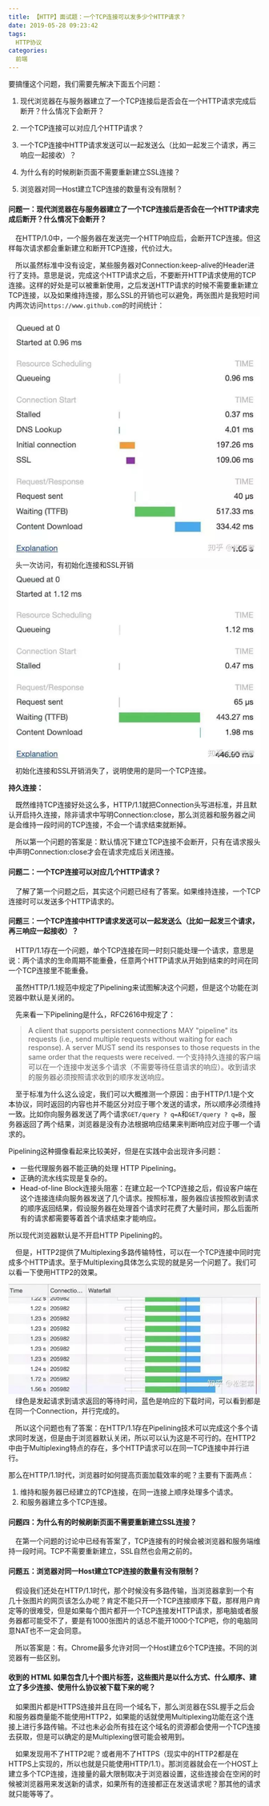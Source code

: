 ```yaml
---
title: 【HTTP】面试题：一个TCP连接可以发多少个HTTP请求？
date: 2019-05-28 09:23:42
tags:
  HTTP协议
categories:
  前端
---
```

要搞懂这个问题，我们需要先解决下面五个问题：

1. 现代浏览器在与服务器建立了一个TCP连接后是否会在一个HTTP请求完成后断开？什么情况下会断开？

2. 一个TCP连接可以对应几个HTTP请求？

3. 一个TCP连接中HTTP请求发送可以一起发送么（比如一起发三个请求，再三响应一起接收）？

4. 为什么有的时候刷新页面不需要重新建立SSL连接？

5. 浏览器对同一Host建立TCP连接的数量有没有限制？

#### 问题一：现代浏览器在与服务器建立了一个TCP连接后是否会在一个HTTP请求完成后断开？什么情况下会断开？

&emsp;在HTTP/1.0中，一个服务器在发送完一个HTTP响应后，会断开TCP连接。但这样每次请求都会重新建立和断开TCP连接，代价过大。

&emsp;所以虽然标准中没有设定，某些服务器对Connection:keep-alive的Header进行了支持。意思是说，完成这个HTTP请求之后，不要断开HTTP请求使用的TCP连接。这样的好处是可以被重新使用，之后发送HTTP请求的时候不需要重新建立TCP连接，以及如果维持连接，那么SSL的开销也可以避免，两张图片是我短时间内两次访问`https://www.github.com`的时间统计：

<div align>
<img src="../images/190528http/http1.jpg">
</div>
&emsp;头一次访问，有初始化连接和SSL开销
<div align>
<img src="../images/190528http/http2.jpg">
</div>
&emsp;初始化连接和SSL开销消失了，说明使用的是同一个TCP连接。

**持久连接：**

&emsp;既然维持TCP连接好处这么多，HTTP/1.1就把Connection头写进标准，并且默认开启持久连接，除非请求中写明Connection:close，那么浏览器和服务器之间是会维持一段时间的TCP连接，不会一个请求结束就断掉。

&emsp;所以第一个问题的答案是：默认情况下建立TCP连接不会断开，只有在请求报头中声明Connection:close才会在请求完成后关闭连接。

#### 问题二：一个TCP连接可以对应几个HTTP请求？
&emsp;了解了第一个问题之后，其实这个问题已经有了答案。如果维持连接，一个TCP连接时可以发送多个HTTP请求的。

#### 问题三：一个TCP连接中HTTP请求发送可以一起发送么（比如一起发三个请求，再三响应一起接收）？
&emsp;HTTP/1.1存在一个问题，单个TCP连接在同一时刻只能处理一个请求，意思是说：两个请求的生命周期不能重叠，任意两个HTTP请求从开始到结束的时间在同一个TCP连接里不能重叠。

&emsp;虽然HTTP/1.1规范中规定了Pipelining来试图解决这个问题，但是这个功能在浏览器中默认是关闭的。

&emsp;先来看一下Pipelining是什么，RFC2616中规定了：
> A client that supports persistent connections MAY "pipeline" its requests (i.e., send multiple requests without waiting for each response). A server MUST send its responses to those requests in the same order that the requests were received. 一个支持持久连接的客户端可以在一个连接中发送多个请求（不需要等待任意请求的响应）。收到请求的服务器必须按照请求收到的顺序发送响应。

&emsp;至于标准为什么这么设定，我们可以大概推测一个原因：由于HTTP/1.1是个文本协议，同时返回的内容也并不能区分对应于哪个发送的请求，所以顺序必须维持一致。比如你向服务器发送了两个请求`GET/query ? q=A`和`GET/query ? q=B`，服务器返回了两个结果，浏览器是没有办法根据响应结果来判断响应对应于哪一个请求的。

Pipelining这种摄像看起来比较美好，但是在实践中会出现许多问题：
- 一些代理服务器不能正确的处理 HTTP Pipelining。
- 正确的流水线实现是复杂的。
- Head-of-line Block连接头阻塞：在建立起一个TCP连接之后，假设客户端在这个连接连续向服务器发送了几个请求。按照标准，服务器应该按照收到请求的顺序返回结果，假设服务器在处理首个请求时花费了大量时间，那么后面所有的请求都需要等着首个请求结束才能响应。

所以现代浏览器默认是不开启HTTP Pipelining的。

&emsp;但是，HTTP2提供了Multiplexing多路传输特性，可以在一个TCP连接中同时完成多个HTTP请求。至于Multiplexing具体怎么实现的就是另一个问题了。我们可以看一下使用HTTP2的效果。
<div align>
<img src="../images/190528http/http3.jpg">
</div>
&emsp;绿色是发起请求到请求返回的等待时间，蓝色是响应的下载时间，可以看到都是在同一个Connection，并行完成的。

&emsp;所以这个问题也有了答案：在HTTP/1.1存在Pipelining技术可以完成这个多个请求同时发送，但是由于浏览器默认关闭，所以可以认为这是不可行的。在HTTP2中由于Multiplexing特点的存在，多个HTTP请求可以在同一TCP连接中并行进行。

那么在HTTP/1.1时代，浏览器时如何提高页面加载效率的呢？主要有下面两点：
1. 维持和服务器已经建立的TCP连接，在同一连接上顺序处理多个请求。
2. 和服务器建立多个TCP连接。

#### 问题四：为什么有的时候刷新页面不需要重新建立SSL连接？
&emsp;在第一个问题的讨论中已经有答案了，TCP连接有的时候会被浏览器和服务端维持一段时间。TCP不需要重新建立，SSL自然也会用之前的。

#### 问题五：浏览器对同一Host建立TCP连接的数量有没有限制？
&emsp;假设我们还处在HTTP/1.1时代，那个时候没有多路传输，当浏览器拿到一个有几十张图片的网页该怎么办呢？肯定不能只开一个TCP连接顺序下载，那样用户肯定等的很难受，但是如果每个图片都开一个TCP连接发HTTP请求，那电脑或者服务器都可能受不了，要是有1000张图片的话总不能开1000个TCP吧，你的电脑同意NAT也不一定会同意。

&emsp;所以答案是：有。Chrome最多允许对同一个Host建立6个TCP连接。不同的浏览器有一些区别。

#### 收到的 HTML 如果包含几十个图片标签，这些图片是以什么方式、什么顺序、建立了多少连接、使用什么协议被下载下来的呢？
&emsp;如果图片都是HTTPS连接并且在同一个域名下，那么浏览器在SSL握手之后会和服务器商量能不能使用HTTP2，如果能的话就使用Multiplexing功能在这个连接上进行多路传输。不过也未必会所有挂在这个域名的资源都会使用一个TCP连接去获取，但是可以确定的是Multiplexing很可能会被用到。

&emsp;如果发现用不了HTTP2呢？或者用不了HTTPS（现实中的HTTP2都是在HTTPS上实现的，所以也就是只能使用HTTP/1.1）。那浏览器就会在一个HOST上建立多个TCP连接，连接量的最大限制取决于浏览器设置，这些连接会在空闲的时候被浏览器用来发送新的请求，如果所有的连接都正在发送请求呢？那其他的请求就只能等等了。
